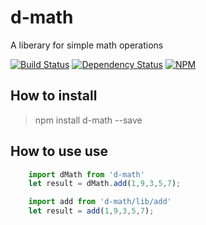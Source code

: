 # d-math
A liberary for simple math operations

[![Build Status](https://travis-ci.org/Dharmendra205111014/d-math.svg?branch=master)](https://travis-ci.org/Dharmendra205111014/d-math)
[![Dependency Status](https://beta.gemnasium.com/badges/github.com/Dharmendra205111014/d-math.svg)](https://beta.gemnasium.com/projects/github.com/Dharmendra205111014/d-math)
[![NPM](https://nodei.co/npm/d-math.png?downloads=true&downloadRank=true&stars=true)](https://nodei.co/npm/d-math/)

## How to install
> npm install d-math --save

## How to use use
```javascript
    import dMath from 'd-math'
    let result = dMath.add(1,9,3,5,7);
```

```javascript
    import add from 'd-math/lib/add'
    let result = add(1,9,3,5,7);
```
